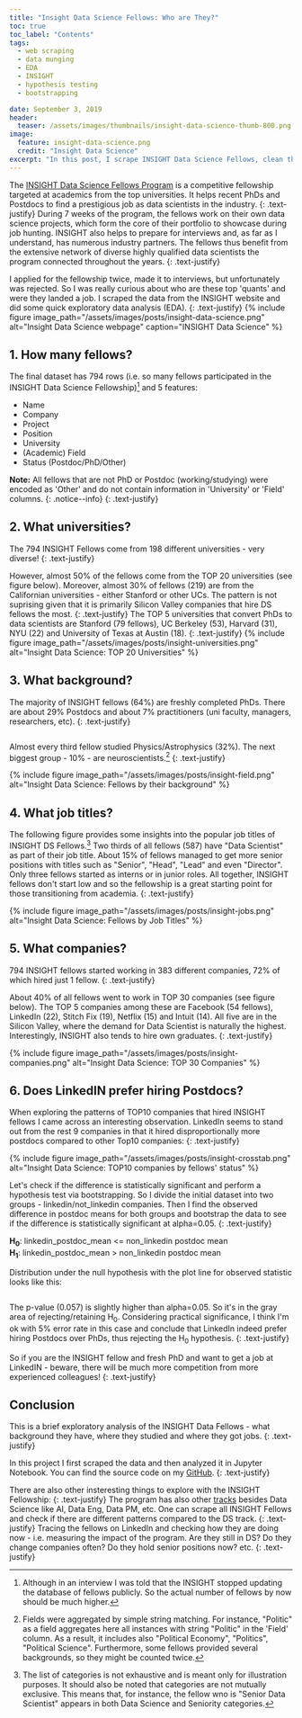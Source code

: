 ```yaml
---
title: "Insight Data Science Fellows: Who are They?"
toc: true
toc_label: "Contents"
tags:
  - web scraping
  - data munging
  - EDA
  - INSIGHT
  - hypothesis testing
  - bootstrapping

date: September 3, 2019
header:
  teaser: /assets/images/thumbnails/insight-data-science-thumb-800.png
image:
  feature: insight-data-science.png
  credit: "Insight Data Science"
excerpt: "In this post, I scrape INSIGHT Data Science Fellows, clean the data, perform EDA and a hypothesis test via bootstrapping"
---
```


The [INSIGHT Data Science Fellows Program](https://www.insightdatascience.com) is a competitive fellowship targeted at academics from the top universities. It helps recent PhDs and Postdocs to find a prestigious job as data scientists in the industry. 
{: .text-justify}
During 7 weeks of the program,  the fellows work on their own data science projects, which form the core of their portfolio to showcase during job hunting. INSIGHT also helps to prepare for interviews and, as far as I understand, has numerous industry partners. The fellows thus benefit from the extensive network of diverse highly qualified data scientists the program connected throughout the years.
{: .text-justify}

I applied for the fellowship twice, made it to interviews, but unfortunately was rejected. So I was really curious about who are these top 'quants' and were they landed a job. I scraped the data from the INSIGHT website and did some quick exploratory data analysis (EDA). 
{: .text-justify}
{% include figure image_path="/assets/images/posts/insight-data-science.png" alt="Insight Data Science webpage" caption="INSIGHT Data Science" %}



## 1. How many fellows?

The final dataset has 794 rows (i.e. so many fellows participated in the INSIGHT Data Science Fellowship)[^ft1] and 5 features:
* Name
* Company
* Project
* Position
* University
* (Academic) Field
* Status (Postdoc/PhD/Other)

<i class="far fa-sticky-note"></i> **Note:** All fellows that are not PhD or Postdoc (working/studying) were encoded as 'Other' and do not contain information in 'University' or 'Field' columns.
{: .notice--info}
{: .text-justify}


## 2. What universities?

The 794 INSIGHT Fellows come from 198 different universities - very diverse!
{: .text-justify} 
    
However, almost 50% of the fellows come from the TOP 20 universities (see figure below). Moreover, almost 30% of fellows (219) are from the Californian universities - either Stanford or other UCs. The pattern is not suprising given that it is primarily Silicon Valley companies that hire DS fellows the most. 
{: .text-justify}
The TOP 5 universities that convert PhDs to data scientists are Stanford (79 fellows), UC Berkeley (53), Harvard (31), NYU (22) and University of Texas at Austin (18).
{: .text-justify}
{% include figure image_path="/assets/images/posts/insight-universities.png" alt="Insight Data Science: TOP 20 Universities" %}

## 3. What background?

The majority of INSIGHT fellows (64%) are freshly completed PhDs. There are about 29% Postdocs and about 7% practitioners (uni faculty, managers, researchers, etc).
{: .text-justify}

<figure style="width: 40%" class="align-center">
  <img src="{{ site.url }}{{ site.baseurl }}/assets/images/posts/insight-status.png" alt="">
</figure> 

Almost every third fellow studied Physics/Astrophysics (32%). The next biggest group - 10% - are neuroscientists.[^ft2] 
{: .text-justify}

{% include figure image_path="/assets/images/posts/insight-field.png" alt="Insight Data Science: Fellows by their background" %}


## 4. What job titles?

The following figure provides some insights into the popular job titles of INSIGHT DS Fellows.[^ft3] Two thirds of all fellows (587) have "Data Scientist" as part of their job title. About 15% of fellows managed to get more senior positions with titles such as "Senior", "Head", "Lead" and even "Director". Only three fellows started as interns or in junior roles. All together, INSIGHT fellows don't start low and so the fellowship is a great starting point for those transitioning from academia. 
{: .text-justify} 

{% include figure image_path="/assets/images/posts/insight-jobs.png" alt="Insight Data Science: Fellows by Job Titles" %}

## 5. What companies?

794 INSIGHT fellows started working in 383 different companies, 72% of which hired just 1 fellow. 
{: .text-justify}

About 40% of all fellows went to work in TOP 30 companies (see figure below). The TOP 5 companies among these are Facebook (54 fellows), LinkedIn (22), Stitch Fix (19), Netflix (15) and Intuit (14). All five are in the Silicon Valley, where the demand for Data Scientist is naturally the highest. Interestingly, INSIGHT also tends to hire own graduates.
{: .text-justify} 

{% include figure image_path="/assets/images/posts/insight-companies.png" alt="Insight Data Science: TOP 30 Companies" %}


## 6. Does LinkedIN prefer hiring Postdocs?

When exploring the patterns of TOP10 companies that hired INSIGHT fellows I came across an interesting observation. LinkedIn seems to stand out from the rest 9 companies in that it hired disproportionally more postdocs compared to other Top10 companies:
{: .text-justify} 

{% include figure image_path="/assets/images/posts/insight-crosstab.png" alt="Insight Data Science: TOP10 companies by fellows' status" %}

Let's check if the difference is statistically significant and perform a hypothesis test via bootstrapping. So I divide the initial dataset into two groups - linkedin/not_linkedin companies. Then I find the observed difference in postdoc means for both groups and bootstrap the data to see if the difference is statistically significant at alpha=0.05.
{: .text-justify} 

**H<sub>0</sub>**: linkedin_postdoc_mean <= non_linkedin postdoc mean <br>
**H<sub>1</sub>**: linkedin_postdoc_mean > non_linkedin postdoc mean


Distribution under the null hypothesis with the plot line for observed statistic looks like this:

<figure style="width: 70%" class="align-center">
  <img src="{{ site.url }}{{ site.baseurl }}/assets/images/posts/insight-linkedin-H0.png" alt="">
</figure> 

The p-value (0.057) is slightly higher than alpha=0.05. So it's in the gray area of rejecting/retaining H<sub>0</sub>. Considering practical significance, I think I'm ok with 5% error rate in this case and conclude that LinkedIn indeed prefer hiring Postdocs over PhDs, thus rejecting the H<sub>0</sub> hypothesis.
{: .text-justify}

So if you are the INSIGHT fellow and fresh PhD and want to get a job at LinkedIN - beware, there will be much more competition from more experienced colleagues!
{: .text-justify}

## Conclusion

This is a brief exploratory analysis of the INSIGHT Data Fellows - what background they have, where they studied and where they got jobs. 
{: .text-justify} 

In this project I first scraped the data and then analyzed it in Jupyter Notebook. You can find the source code on my [GitHub](https://github.com/k-bosko/insight_fellows).
{: .text-justify} 

There are also other insteresting things to explore with the INSIGHT Fellowship:
{: .text-justify} 
The program has also other [tracks](https://www.insightdatascience.com/fellows) besides Data Science like AI, Data Eng, Data PM, etc. One can scrape all INSIGHT Fellows and check if there are different patterns compared to the DS track.
{: .text-justify} 
Tracing the fellows on LinkedIn and checking how they are doing now - i.e. measuring the impact of the program. Are they still in DS? Do they change companies often? Do they hold senior positions now? etc.
{: .text-justify} 
&nbsp;
&nbsp;
&nbsp;
&nbsp;


[^ft1]: Although in an interview I was told that the INSIGHT stopped updating the database of fellows publicly. So the actual number of fellows by now should be much higher. 

[^ft2]: Fields were aggregated by simple string matching. For instance, "Politic" as a field aggregates here all instances with string "Politic" in the 'Field' column. As a result, it includes also "Political Economy", "Politics", "Political Science".  Furthermore, some fellows provided several backgrounds, so they might be counted twice. 

[^ft3]: The list of categories is not exhaustive and is meant only for illustration purposes. It should also be noted that categories are not mutually exclusive. This means that, for instance, the fellow wno is "Senior Data Scientist" appears in both Data Science and Seniority categories.